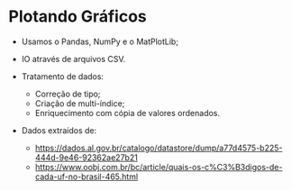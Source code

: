 # Plotando Gráficos
- Usamos o Pandas, NumPy e o MatPlotLib;
- IO através de arquivos CSV.
- Tratamento de dados:
    - Correção de tipo;
    - Criação de multi-índice;
    - Enriquecimento com cópia de valores ordenados.

- Dados extraídos de: 
    - https://dados.al.gov.br/catalogo/datastore/dump/a77d4575-b225-444d-9e46-92362ae27b21
    - https://www.oobj.com.br/bc/article/quais-os-c%C3%B3digos-de-cada-uf-no-brasil-465.html